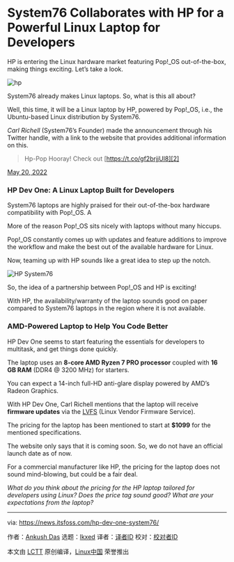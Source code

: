 [#]: subject: "System76 Collaborates with HP for a Powerful Linux Laptop for Developers"
[#]: via: "https://news.itsfoss.com/hp-dev-one-system76/"
[#]: author: "Ankush Das https://news.itsfoss.com/author/ankush/"
[#]: collector: "lkxed"
[#]: translator: "lkxed"
[#]: reviewer: " "
[#]: publisher: " "
[#]: url: " "

System76 Collaborates with HP for a Powerful Linux Laptop for Developers
======
HP is entering the Linux hardware market featuring Pop!_OS out-of-the-box, making things exciting. Let’s take a look.

![hp][1]

System76 already makes Linux laptops. So, what is this all about?

Well, this time, it will be a Linux laptop by HP, powered by Pop!_OS, i.e., the Ubuntu-based Linux distribution by System76.

*Carl Richell* (System76’s Founder) made the announcement through his Twitter handle, with a link to the website that provides additional information on this.

> Hp-Pop Hooray! Check out [https://t.co/gf2brjjUl8][2]

[May 20, 2022][3]

### HP Dev One: A Linux Laptop Built for Developers

System76 laptops are highly praised for their out-of-the-box hardware compatibility with Pop!_OS. A

More of the reason Pop!_OS sits nicely with laptops without many hiccups.

Pop!_OS constantly comes up with updates and feature additions to improve the workflow and make the best out of the available hardware for Linux.

Now, teaming up with HP sounds like a great idea to step up the notch.

![HP System76][4]

So, the idea of a partnership between Pop!_OS and HP is exciting!

With HP, the availability/warranty of the laptop sounds good on paper compared to System76 laptops in the region where it is not available.

### AMD-Powered Laptop to Help You Code Better

HP Dev One seems to start featuring the essentials for developers to multitask, and get things done quickly.

The laptop uses an **8-core AMD Ryzen 7 PRO processor** coupled with **16 GB RAM** (DDR4 @ 3200 MHz) for starters.

You can expect a 14-inch full-HD anti-glare display powered by AMD’s Radeon Graphics.

With HP Dev One, Carl Richell mentions that the laptop will receive **firmware updates** via the [LVFS][5] (Linux Vendor Firmware Service).

The pricing for the laptop has been mentioned to start at **$1099** for the mentioned specifications.

The website only says that it is coming soon. So, we do not have an official launch date as of now.

For a commercial manufacturer like HP, the pricing for the laptop does not sound mind-blowing, but could be a fair deal.

*What do you think about the pricing for the HP laptop tailored for developers using Linux? Does the price tag sound good? What are your expectations from the laptop?*

--------------------------------------------------------------------------------

via: https://news.itsfoss.com/hp-dev-one-system76/

作者：[Ankush Das][a]
选题：[lkxed][b]
译者：[译者ID](https://github.com/译者ID)
校对：[校对者ID](https://github.com/校对者ID)

本文由 [LCTT](https://github.com/LCTT/TranslateProject) 原创编译，[Linux中国](https://linux.cn/) 荣誉推出

[a]: https://news.itsfoss.com/author/ankush/
[b]: https://github.com/lkxed
[1]: https://news.itsfoss.com/wp-content/uploads/2022/05/hpdevone-laptop.jpg
[2]: https://t.co/gf2brjjUl8
[3]: https://twitter.com/carlrichell/status/1527757934364479488?ref_src=twsrc%5Etfw
[4]: https://news.itsfoss.com/wp-content/uploads/2022/05/hpdevone-illustration-1024x576.jpg
[5]: https://fwupd.org/
